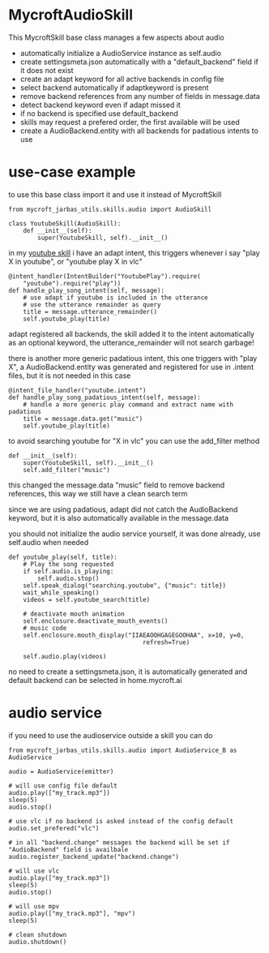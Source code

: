 # MycroftAudioSkill

This MycroftSkill base class manages a few aspects about audio

* automatically initialize a AudioService instance as self.audio
* create settingsmeta.json automatically with a "default_backend" field if it does not exist
* create an adapt keyword for all active backends in config file
* select backend automatically if adaptkeyword is present
* remove backend references from any number of fields in message.data
* detect backend keyword even if adapt missed it
* if no backend is specified use default_backend
* skills may request a prefered order, the first available will be used
* create a AudioBackend.entity with all backends for padatious intents to use

# use-case example

to use this base class import it and use it instead of MycroftSkill

    from mycroft_jarbas_utils.skills.audio import AudioSkill

    class YoutubeSkill(AudioSkill):
        def __init__(self):
            super(YoutubeSkill, self).__init__()

in my [youtube skill](https://github.com/JarbasAl/skill-youtube-play) i have an adapt intent, this triggers whenever i say
"play X in youtube", or "youtube play X in vlc"

    @intent_handler(IntentBuilder("YoutubePlay").require(
        "youtube").require("play"))
    def handle_play_song_intent(self, message):
        # use adapt if youtube is included in the utterance
        # use the utterance remainder as query
        title = message.utterance_remainder()
        self.youtube_play(title)

adapt registered all backends, the skill added it to the intent
automatically as an optional keyword, the utterance_remainder will not search
garbage!

there is another more generic padatious intent, this one triggers with "play
X", a AudioBackend.entity was generated and registered for use in .intent
files, but it is not needed in this case

    @intent_file_handler("youtube.intent")
    def handle_play_song_padatious_intent(self, message):
        # handle a more generic play command and extract name with padatious
        title = message.data.get("music")
        self.youtube_play(title)


to avoid searching youtube for "X in vlc" you can use the add_filter method

    def __init__(self):
        super(YoutubeSkill, self).__init__()
        self.add_filter("music")

this changed the message.data "music" field to remove backend references, this way we still have a clean search term

since we are using padatious, adapt did not catch the AudioBackend keyword, but it is also automatically available in the message.data

you should not initialize the audio service yourself, it was done already, use self.audio when needed

    def youtube_play(self, title):
        # Play the song requested
        if self.audio.is_playing:
            self.audio.stop()
        self.speak_dialog("searching.youtube", {"music": title})
        wait_while_speaking()
        videos = self.youtube_search(title)

        # deactivate mouth animation
        self.enclosure.deactivate_mouth_events()
        # music code
        self.enclosure.mouth_display("IIAEAOOHGAGEGOOHAA", x=10, y=0,
                                         refresh=True)

        self.audio.play(videos)

no need to create a settingsmeta.json, it is automatically generated and default backend can be selected in home.mycroft.ai


# audio service

if you need to use the audioservice outside a skill you can do

    from mycroft_jarbas_utils.skills.audio import AudioService_B as AudioService

    audio = AudioService(emitter)

    # will use config file default
    audio.play(["my_track.mp3"])
    sleep(5)
    audio.stop()

    # use vlc if no backend is asked instead of the config default
    audio.set_prefered("vlc")

    # in all "backend.change" messages the backend will be set if "AudioBackend" field is availbale
    audio.register_backend_update("backend.change")

    # will use vlc
    audio.play(["my_track.mp3"])
    sleep(5)
    audio.stop()

    # will use mpv
    audio.play(["my_track.mp3"], "mpv")
    sleep(5)

    # clean shutdown
    audio.shutdown()

